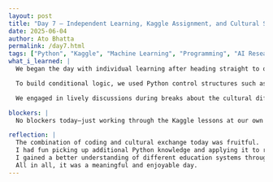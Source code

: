 ```yaml
---
layout: post
title: "Day 7 – Independent Learning, Kaggle Assignment, and Cultural Sharing"
date: 2025-06-04
author: Ato Bhatta
permalink: /day7.html
tags: ["Python", "Kaggle", "Machine Learning", "Programming", "AI Research", "Culture", "Education"]
what_i_learned: |
  We began the day with individual learning after heading straight to our labs. Our goals for this week were to finish the Kaggle lessons by Friday and gain a deeper understanding of Python. The modules provided an introduction to machine learning, Python foundations, and core programming principles.

  To build conditional logic, we used Python control structures such as `if`, `elif`, and `else` statements. Along with that, we practiced using built-in methods like `strip()`, `append()`, and `input()`. We also explored key data types including strings, integers, tuples, and dictionaries, and began understanding how datasets are used to train and evaluate machine learning models.

  We engaged in lively discussions during breaks about the cultural differences in education systems between our home countries and the United States. We exchanged stories about teaching methods, student life, and the pressures placed on students in different environments. These conversations were both eye-opening and fun.

blockers: |
  No blockers today—just working through the Kaggle lessons at our own pace and helping each other along the way.

reflection: |
  The combination of coding and cultural exchange today was fruitful.  
  I had fun picking up additional Python knowledge and applying it to real problems.  
  I gained a better understanding of different education systems through our cultural sharing.  
  All in all, it was a meaningful and enjoyable day.
---
```

